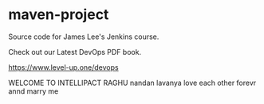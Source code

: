# maven-project
Source code for James Lee's Jenkins course.

Check out our Latest DevOps PDF book.

https://www.level-up.one/devops
 



WELCOME TO INTELLIPACT RAGHU nandan lavanya love each other forevr annd marry me 

